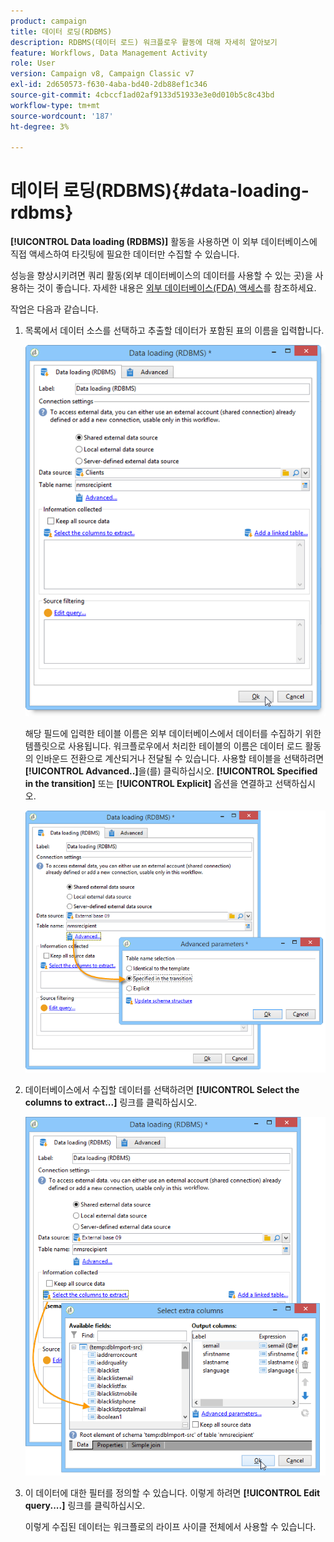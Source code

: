 ```yaml
---
product: campaign
title: 데이터 로딩(RDBMS)
description: RDBMS(데이터 로드) 워크플로우 활동에 대해 자세히 알아보기
feature: Workflows, Data Management Activity
role: User
version: Campaign v8, Campaign Classic v7
exl-id: 2d650573-f630-4aba-bd40-2db88ef1c346
source-git-commit: 4cbccf1ad02af9133d51933e3e0d010b5c8c43bd
workflow-type: tm+mt
source-wordcount: '187'
ht-degree: 3%

---
```


# 데이터 로딩(RDBMS){#data-loading-rdbms}



**[!UICONTROL Data loading (RDBMS)]** 활동을 사용하면 이 외부 데이터베이스에 직접 액세스하여 타깃팅에 필요한 데이터만 수집할 수 있습니다.

성능을 향상시키려면 쿼리 활동(외부 데이터베이스의 데이터를 사용할 수 있는 곳)을 사용하는 것이 좋습니다. 자세한 내용은 [외부 데이터베이스(FDA) 액세스](accessing-an-external-database-fda.md)를 참조하세요.

작업은 다음과 같습니다.

1. 목록에서 데이터 소스를 선택하고 추출할 데이터가 포함된 표의 이름을 입력합니다.

   ![](assets/s_advuser_wf_sgbd_sample_1.png)

   해당 필드에 입력한 테이블 이름은 외부 데이터베이스에서 데이터를 수집하기 위한 템플릿으로 사용됩니다. 워크플로우에서 처리한 테이블의 이름은 데이터 로드 활동의 인바운드 전환으로 계산되거나 전달될 수 있습니다. 사용할 테이블을 선택하려면 **[!UICONTROL Advanced..]**&#x200B;을(를) 클릭하십시오. **[!UICONTROL Specified in the transition]** 또는 **[!UICONTROL Explicit]** 옵션을 연결하고 선택하십시오.

   ![](assets/s_advuser_wf_sgbd_sample_5.png)

1. 데이터베이스에서 수집할 데이터를 선택하려면 **[!UICONTROL Select the columns to extract...]** 링크를 클릭하십시오.

   ![](assets/s_advuser_wf_sgbd_sample_2.png)

1. 이 데이터에 대한 필터를 정의할 수 있습니다. 이렇게 하려면 **[!UICONTROL Edit query....]** 링크를 클릭하십시오.

   이렇게 수집된 데이터는 워크플로의 라이프 사이클 전체에서 사용할 수 있습니다.
